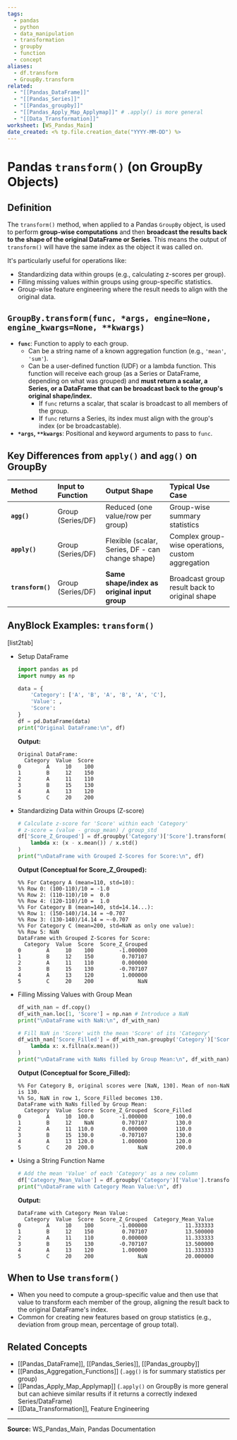 ```yaml
---
tags:
  - pandas
  - python
  - data_manipulation
  - transformation
  - groupby
  - function
  - concept
aliases:
  - df.transform
  - GroupBy.transform
related:
  - "[[Pandas_DataFrame]]"
  - "[[Pandas_Series]]"
  - "[[Pandas_groupby]]"
  - "[[Pandas_Apply_Map_Applymap]]" # .apply() is more general
  - "[[Data_Transformation]]"
worksheet: [WS_Pandas_Main]
date_created: <% tp.file.creation_date("YYYY-MM-DD") %>
---
```

# Pandas `transform()` (on GroupBy Objects)

## Definition

The `transform()` method, when applied to a Pandas `GroupBy` object, is used to perform **group-wise computations** and then **broadcast the results back to the shape of the original DataFrame or Series**. This means the output of `transform()` will have the same index as the object it was called on.

It's particularly useful for operations like:
- Standardizing data within groups (e.g., calculating z-scores per group).
- Filling missing values within groups using group-specific statistics.
- Group-wise feature engineering where the result needs to align with the original data.

## `GroupBy.transform(func, *args, engine=None, engine_kwargs=None, **kwargs)`

- **`func`**: Function to apply to each group.
    - Can be a string name of a known aggregation function (e.g., `'mean'`, `'sum'`).
    - Can be a user-defined function (UDF) or a lambda function. This function will receive each group (as a Series or DataFrame, depending on what was grouped) and **must return a scalar, a Series, or a DataFrame that can be broadcast back to the group's original shape/index.**
        - If `func` returns a scalar, that scalar is broadcast to all members of the group.
        - If `func` returns a Series, its index must align with the group's index (or be broadcastable).
- **`*args`, `**kwargs`**: Positional and keyword arguments to pass to `func`.

## Key Differences from `apply()` and `agg()` on GroupBy

| Method         | Input to Function | Output Shape                                  | Typical Use Case                                  |
| :------------- | :---------------- | :-------------------------------------------- | :------------------------------------------------ |
| **`agg()`**    | Group (Series/DF) | Reduced (one value/row per group)             | Group-wise summary statistics                     |
| **`apply()`**  | Group (Series/DF) | Flexible (scalar, Series, DF - can change shape)| Complex group-wise operations, custom aggregation |
| **`transform()`**| Group (Series/DF) | **Same shape/index as original input group**  | Broadcast group result back to original shape     |

## AnyBlock Examples: `transform()`

[list2tab]
- Setup DataFrame
  ```python
  import pandas as pd
  import numpy as np

  data = {
      'Category': ['A', 'B', 'A', 'B', 'A', 'C'],
      'Value': ,
      'Score':
  }
  df = pd.DataFrame(data)
  print("Original DataFrame:\n", df)
  ```
  **Output:**
  ```
  Original DataFrame:
    Category  Value  Score
  0        A     10    100
  1        B     12    150
  2        A     11    110
  3        B     15    130
  4        A     13    120
  5        C     20    200
  ```

- Standardizing Data within Groups (Z-score)
  ```python
  # Calculate z-score for 'Score' within each 'Category'
  # z-score = (value - group_mean) / group_std
  df['Score_Z_Grouped'] = df.groupby('Category')['Score'].transform(
      lambda x: (x - x.mean()) / x.std()
  )
  print("\nDataFrame with Grouped Z-Scores for Score:\n", df)
  ```
  **Output (Conceptual for Score_Z_Grouped):**
  ```
  %% For Category A (mean=110, std=10):
  %% Row 0: (100-110)/10 = -1.0
  %% Row 2: (110-110)/10 =  0.0
  %% Row 4: (120-110)/10 =  1.0
  %% For Category B (mean=140, std=14.14...):
  %% Row 1: (150-140)/14.14 = ~0.707
  %% Row 3: (130-140)/14.14 = ~-0.707
  %% For Category C (mean=200, std=NaN as only one value):
  %% Row 5: NaN
  DataFrame with Grouped Z-Scores for Score:
    Category  Value  Score  Score_Z_Grouped
  0        A     10    100        -1.000000
  1        B     12    150         0.707107
  2        A     11    110         0.000000
  3        B     15    130        -0.707107
  4        A     13    120         1.000000
  5        C     20    200              NaN
  ```

- Filling Missing Values with Group Mean
  ```python
  df_with_nan = df.copy()
  df_with_nan.loc[1, 'Score'] = np.nan # Introduce a NaN
  print("\nDataFrame with NaN:\n", df_with_nan)

  # Fill NaN in 'Score' with the mean 'Score' of its 'Category'
  df_with_nan['Score_Filled'] = df_with_nan.groupby('Category')['Score'].transform(
      lambda x: x.fillna(x.mean())
  )
  print("\nDataFrame with NaNs filled by Group Mean:\n", df_with_nan)
  ```
  **Output (Conceptual for Score_Filled):**
  ```
  %% For Category B, original scores were [NaN, 130]. Mean of non-NaN is 130.
  %% So, NaN in row 1, Score_Filled becomes 130.
  DataFrame with NaNs filled by Group Mean:
    Category  Value  Score  Score_Z_Grouped  Score_Filled
  0        A     10  100.0        -1.000000         100.0
  1        B     12    NaN         0.707107         130.0
  2        A     11  110.0         0.000000         110.0
  3        B     15  130.0        -0.707107         130.0
  4        A     13  120.0         1.000000         120.0
  5        C     20  200.0              NaN         200.0
  ```
- Using a String Function Name
  ```python
  # Add the mean 'Value' of each 'Category' as a new column
  df['Category_Mean_Value'] = df.groupby('Category')['Value'].transform('mean')
  print("\nDataFrame with Category Mean Value:\n", df)
  ```
  **Output:**
  ```
  DataFrame with Category Mean Value:
    Category  Value  Score  Score_Z_Grouped  Category_Mean_Value
  0        A     10    100        -1.000000            11.333333
  1        B     12    150         0.707107            13.500000
  2        A     11    110         0.000000            11.333333
  3        B     15    130        -0.707107            13.500000
  4        A     13    120         1.000000            11.333333
  5        C     20    200              NaN            20.000000
  ```

## When to Use `transform()`

- When you need to compute a group-specific value and then use that value to transform each member of the group, aligning the result back to the original DataFrame's index.
- Common for creating new features based on group statistics (e.g., deviation from group mean, percentage of group total).

## Related Concepts
- [[Pandas_DataFrame]], [[Pandas_Series]], [[Pandas_groupby]]
- [[Pandas_Aggregation_Functions]] (`.agg()` is for summary statistics per group)
- [[Pandas_Apply_Map_Applymap]] (`.apply()` on GroupBy is more general but can achieve similar results if it returns a correctly indexed Series/DataFrame)
- [[Data_Transformation]], Feature Engineering

---
**Source:** WS_Pandas_Main, Pandas Documentation